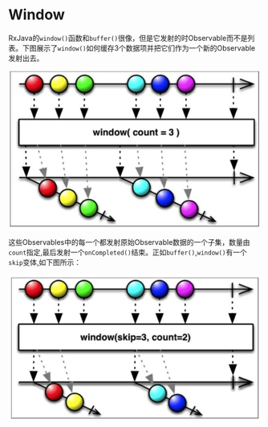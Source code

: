# Window

RxJava的`window()`函数和`buffer()`很像，但是它发射的时Observable而不是列表。下图展示了`window()`如何缓存3个数据项并把它们作为一个新的Observable发射出去。

![](chapter5_13.png)

这些Observables中的每一个都发射原始Observable数据的一个子集，数量由`count`指定,最后发射一个`onCompleted()`结束。正如`buffer()`,`window()`有一个`skip`变体,如下图所示：

![](chapter5_14.png)